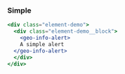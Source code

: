 ### Simple

```jsx live
<div class="element-demo">
  <div class="element-demo__block">
    <geo-info-alert>
    A simple alert
  </geo-info-alert>
  </div>
</div>
```
